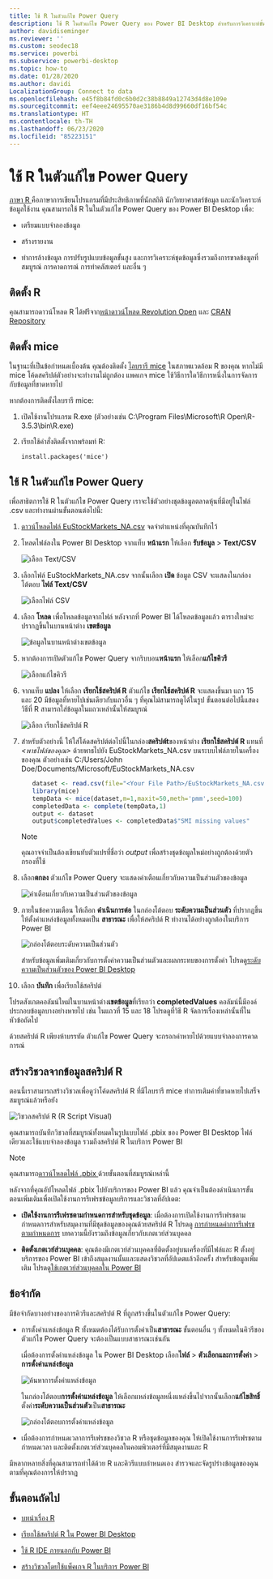 ```yaml
---
title: ใช้ R ในตัวแก้ไข Power Query
description: ใช้ R ในตัวแก้ไข Power Query ของ Power BI Desktop สำหรับการวิเคราะห์ขั้นสูง
author: davidiseminger
ms.reviewer: ''
ms.custom: seodec18
ms.service: powerbi
ms.subservice: powerbi-desktop
ms.topic: how-to
ms.date: 01/28/2020
ms.author: davidi
LocalizationGroup: Connect to data
ms.openlocfilehash: e45f8b84fd0c6b0d2c38b8849a12743d4d8e109e
ms.sourcegitcommit: eef4eee24695570ae3186b4d8d99660df16bf54c
ms.translationtype: HT
ms.contentlocale: th-TH
ms.lasthandoff: 06/23/2020
ms.locfileid: "85223151"
---
```

# <a name="use-r-in-power-query-editor"></a>ใช้ R ในตัวแก้ไข Power Query

[ภาษา R ](https://mran.microsoft.com/documents/what-is-r) คือภาษาการเขียนโปรแกรมที่มีประสิทธิภาพที่นักสถิติ นักวิทยาศาสตร์ข้อมูล และนักวิเคราะห์ข้อมูลใช้งาน คุณสามารถใช้ R ในในตัวแก้ไข Power Query ของ Power BI Desktop เพื่อ:

* เตรียมแบบจำลองข้อมูล

* สร้างรายงาน

* ทำการล้างข้อมูล การปรับรูปแบบข้อมูลขั้นสูง และการวิเคราะห์ชุดข้อมูลซึ่งรวมถึงการขาดข้อมูลที่สมบูรณ์ การคาดการณ์ การทำคลัสเตอร์ และอื่น ๆ  

## <a name="install-r"></a>ติดตั้ง R

คุณสามารถดาวน์โหลด R ได้ฟรีจาก[หน้าดาวน์โหลด Revolution Open](https://mran.revolutionanalytics.com/download/) และ [CRAN Repository](https://cran.r-project.org/bin/windows/base/)

## <a name="install-mice"></a>ติดตั้ง mice

ในฐานะที่เป็นข้อกำหนดเบื้องต้น คุณต้องติดตั้ง [ไลบรารี mice](https://www.rdocumentation.org/packages/mice/versions/3.5.0/topics/mice) ในสภาพแวดล้อม R ของคุณ หากไม่มี mice โค้ดสคริปต์ตัวอย่างจะทำงานไม่ถูกต้อง แพคเกจ mice ใช้วิธีการใดวิธีการหนึ่งในการจัดการกับข้อมูลที่ขาดหายไป

หากต้องการติดตั้งไลบรารี mice:

1. เปิดใช้งานโปรแกรม R.exe (ตัวอย่างเช่น C:\Program Files\Microsoft\R Open\R-3.5.3\bin\R.exe)  

2. เรียกใช้คำสั่งติดตั้งจากพร้อมท์ R:

   ``` 
   install.packages('mice') 
   ```

## <a name="use-r-in-power-query-editor"></a>ใช้ R ในตัวแก้ไข Power Query

เพื่อสาธิตการใช้ R ในตัวแก้ไข Power Query เราจะใช้ตัวอย่างชุดข้อมูลตลาดหุ้นที่มีอยู่ในไฟล์ .csv และทำงานผ่านขั้นตอนต่อไปนี้:

1. [ดาวน์โหลดไฟล์ EuStockMarkets_NA.csv](https://download.microsoft.com/download/F/8/A/F8AA9DC9-8545-4AAE-9305-27AD1D01DC03/EuStockMarkets_NA.csv) จดจำตำแหน่งที่คุณบันทึกไว้

1. โหลดไฟล์ลงใน Power BI Desktop จากแท็บ **หน้าแรก** ให้เลือก **รับข้อมูล** > **Text/CSV**

   ![เลือก Text/CSV](media/desktop-r-in-query-editor/r-in-query-editor_1.png)

1. เลือกไฟล์ EuStockMarkets_NA.csv จากนั้นเลือก **เปิด** ข้อมูล CSV จะแสดงในกล่องโต้ตอบ **ไฟล์ Text/CSV**

   ![เลือกไฟล์ CSV](media/desktop-r-in-query-editor/r-in-query-editor_2.png)

1. เลือก **โหลด** เพื่อโหลดข้อมูลจากไฟล์ หลังจากที่ Power BI ได้โหลดข้อมูลแล้ว ตารางใหม่จะปรากฏขึ้นในบานหน้าต่าง **เขตข้อมูล**

   ![ข้อมูลในบานหน้าต่างเขตข้อมูล](media/desktop-r-in-query-editor/r-in-query-editor_3.png)

1. หากต้องการเปิดตัวแก้ไข Power Query จากริบบอน**หน้าแรก** ให้เลือก**แก้ไขคิวรี**

   ![เลือกแก้ไขคิวรี](media/desktop-r-in-query-editor/r-in-query-editor_4.png)

1. จากแท็บ **แปลง** ให้เลือก **เรียกใช้สคริปต์ R** ตัวแก้ไข **เรียกใช้สคริปต์ R** จะแสดงขึ้นมา แถว 15 และ 20 มีข้อมูลที่หายไปเช่นเดียวกับแถวอื่น ๆ ที่คุณไม่สามารถดูได้ในรูป ขั้นตอนต่อไปนี้แสดงวิธีที่ R สามารถใส่ข้อมูลในแถวเหล่านั้นให้สมบูรณ์

   ![เลือก เรียกใช้สคริปต์ R](media/desktop-r-in-query-editor/r-in-query-editor_5d.png)

1. สำหรับตัวอย่างนี้ ให้ใส่โค้ดสคริปต์ต่อไปนี้ในกล่อง**สคริปต์t**ของหน้าต่าง **เรียกใช้สคริปต์ R** แทนที่ *&lt;พาธไฟล์ของคุณ&gt;* ด้วยพาธไปยัง EuStockMarkets_NA.csv บนระบบไฟล์ภายในเครื่องของคุณ ตัวอย่างเช่น C:/Users/John Doe/Documents/Microsoft/EuStockMarkets_NA.csv

    ```r
       dataset <- read.csv(file="<Your File Path>/EuStockMarkets_NA.csv", header=TRUE, sep=",")
       library(mice)
       tempData <- mice(dataset,m=1,maxit=50,meth='pmm',seed=100)
       completedData <- complete(tempData,1)
       output <- dataset
       output$completedValues <- completedData$"SMI missing values"
    ```

    > [!NOTE]
    > คุณอาจจำเป็นต้องเขียนทับตัวแปรที่ชื่อว่า *output* เพื่อสร้างชุดข้อมูลใหม่อย่างถูกต้องด้วยตัวกรองที่ใช้

7. เลือก**ตกลง** ตัวแก้ไข Power Query จะแสดงคำเตือนเกี่ยวกับความเป็นส่วนตัวของข้อมูล

   ![คำเตือนเกี่ยวกับความเป็นส่วนตัวของข้อมูล](media/desktop-r-in-query-editor/r-in-query-editor_6.png)
8. ภายในข้อความเตือน ให้เลือก **ดำเนินการต่อ** ในกล่องโต้ตอบ **ระดับความเป็นส่วนตัว** ที่ปรากฏขึ้น ให้ตั้งค่าแหล่งข้อมูลทั้งหมดเป็น **สาธารณะ** เพื่อให้สคริปต์ R ทำงานได้อย่างถูกต้องในบริการ Power BI 

   ![กล่องโต้ตอบระดับความเป็นส่วนตัว](media/desktop-r-in-query-editor/r-in-query-editor_7.png)

   สำหรับข้อมูลเพิ่มเติมเกี่ยวกับการตั้งค่าความเป็นส่วนตัวและผลกระทบของการตั้งค่า โปรดดู[ระดับความเป็นส่วนตัวของ Power BI Desktop](../admin/desktop-privacy-levels.md)

 9. เลือก **บันทึก** เพื่อเรียกใช้สคริปต์ 

   โปรดสังเกตคอลัมน์ใหม่ในบานหน้าต่าง**เขตข้อมูล**ที่เรียกว่า **completedValues** คอลัมน์นี้มีองค์ประกอบข้อมูลบางอย่างหายไป เช่น ในแถวที่ 15 และ 18 โปรดดูที่วิธี R จัดการเรื่องเหล่านั้นที่ในหัวข้อถัดไป

   ด้วยสคริปต์ R เพียงห้าบรรทัด ตัวแก้ไข Power Query จะกรอกค่าหายไปด้วยแบบจำลองการคาดการณ์

## <a name="create-visuals-from-r-script-data"></a>สร้างวิชวลจากข้อมูลสคริปต์ R

ตอนนี้เราสามารถสร้างวิชวลเพื่อดูว่าโค้ดสคริปต์ R ที่มีไลบรารี mice ทำการเติมค่าที่ขาดหายไปเสร็จสมบูรณ์แล้วหรือยัง

![วิชวลสคริปต์ R (R Script Visual)](media/desktop-r-in-query-editor/r-in-query-editor_8a.png)

คุณสามารถบันทึกวิชวลที่สมบูรณ์ทั้งหมดในรูปแบบไฟล์ .pbix ของ Power BI Desktop ไฟล์เดียวและใช้แบบจำลองข้อมูล รวมถึงสคริปต์ R ในบริการ Power BI

> [!NOTE]
> คุณสามารถ[ดาวน์โหลดไฟล์ .pbix ](https://download.microsoft.com/download/F/8/A/F8AA9DC9-8545-4AAE-9305-27AD1D01DC03/Complete%20Values%20with%20R%20in%20PQ.pbix)ด้วยขั้นตอนที่สมบูรณ์เหล่านี้

หลังจากที่คุณอัปโหลดไฟล์ .pbix ไปยังบริการของ Power BI แล้ว คุณจำเป็นต้องดำเนินการขั้นตอนเพิ่มเติมเพื่อเปิดใช้งานการรีเฟรชข้อมูลบริการและวิชวลที่อัปเดต:  

* **เปิดใช้งานการรีเฟรชตามกำหนดการสำหรับชุดข้อมูล**: เมื่อต้องการเปิดใช้งานการรีเฟรชตามกำหนดการสำหรับสมุดงานที่มีชุดข้อมูลของคุณด้วยสคริปต์ R โปรดดู [การกำหนดค่าการรีเฟรชตามกำหนดการ](refresh-scheduled-refresh.md) บทความนี้ยังรวมถึงข้อมูลเกี่ยวกับเกตเวย์ส่วนบุคคล

* **ติดตั้งเกตเวย์ส่วนบุคคล**: คุณต้องมีเกตเวย์ส่วนบุคคลที่ติดตั้งอยู่บนเครื่องที่มีไฟล์และ R ตั้งอยู่ บริการของ Power BI เข้าถึงสมุดงานนั้นและแสดงวิชวลที่อัปเดตแล้วอีกครั้ง สำหรับข้อมูลเพิ่มเติม โปรดดู[ใช้เกตเวย์ส่วนบุคคลใน Power BI](service-gateway-personal-mode.md)

## <a name="limitations"></a>ข้อจำกัด

มีข้อจำกัดบางอย่างของการคิวรีและสคริปต์ R ที่ถูกสร้างขึ้นในตัวแก้ไข Power Query:

* การตั้งค่าแหล่งข้อมูล R ทั้งหมดต้องได้รับการตั้งค่าเป็น**สาธารณะ** ขั้นตอนอื่น ๆ ทั้งหมดในคิวรีของตัวแก้ไข Power Query จะต้องเป็นแบบสาธารณะเช่นกัน 

   เมื่อต้องการตั้งค่าแหล่งข้อมูล ใน Power BI Desktop เลือก**ไฟล์** > **ตัวเลือกและการตั้งค่า** > **การตั้งค่าแหล่งข้อมูล**

   ![ค้นหาการตั้งค่าแหล่งข้อมูล](media/desktop-r-in-query-editor/r-in-query-editor_9.png)

   ในกล่องโต้ตอบ**การตั้งค่าแหล่งข้อมูล** ให้เลือกแหล่งข้อมูลหนึ่งแหล่งขึ้นไปจากนั้นเลือก**แก้ไขสิทธิ์** ตั้งค่า**ระดับความเป็นส่วนตัว**เป็น**สาธารณะ**

   ![กล่องโต้ตอบการตั้งค่าแหล่งข้อมูล](media/desktop-r-in-query-editor/r-in-query-editor_10.png)  
  
* เมื่อต้องการกำหนดเวลาการรีเฟรชของวิชวล R หรือชุดข้อมูลของคุณ ให้เปิดใช้งานการรีเฟรชตามกำหนดเวลา และติดตั้งเกตเวย์ส่วนบุคคลในคอมพิวเตอร์ที่มีสมุดงานและ R 

มีหลากหลายสิ่งที่คุณสามารถทำได้ด้วย R และคิวรีแบบกำหนดเอง สำรวจและจัดรูปร่างข้อมูลของคุณตามที่คุณต้องการให้ปรากฏ

## <a name="next-steps"></a>ขั้นตอนถัดไป

* [บทนำเรื่อง R](https://mran.microsoft.com/documents/what-is-r) 

* [เรียกใช้สคริปต์ R ใน Power BI Desktop](desktop-r-scripts.md) 

* [ใช้ R IDE ภายนอกกับ Power BI](desktop-r-ide.md) 

* [สร้างวิชวลโดยใช้แพ็คเกจ R ในบริการ Power BI](service-r-packages-support.md)

